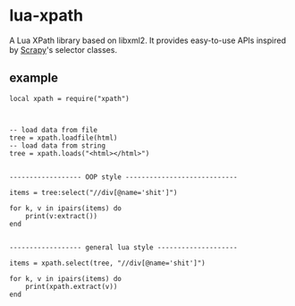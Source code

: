 lua-xpath
=========

A Lua XPath library based on libxml2. It provides easy-to-use APIs inspired
by [Scrapy](http://www.scrapy.org/)'s selector classes.


example
-------

    local xpath = require("xpath")



    -- load data from file
    tree = xpath.loadfile(html)
    -- load data from string
    tree = xpath.loads("<html></html>")


    ------------------ OOP style ----------------------------

    items = tree:select("//div[@name='shit']")

    for k, v in ipairs(items) do
        print(v:extract())
    end


    ------------------ general lua style --------------------

    items = xpath.select(tree, "//div[@name='shit']")

    for k, v in ipairs(items) do
        print(xpath.extract(v))
    end



